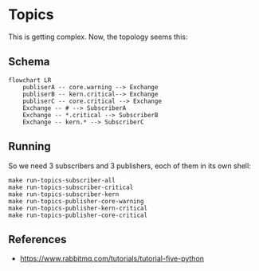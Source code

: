 # Topics

This is getting complex. Now, the topology seems this:

## Schema

```mermaid
flowchart LR
    publiserA -- core.warning --> Exchange
    publiserB -- kern.critical--> Exchange
    publiserC -- core.critical --> Exchange
    Exchange -- # --> SubscriberA
    Exchange -- *.critical --> SubscriberB
    Exchange -- kern.* --> SubscriberC
```

## Running

So we need 3 subscribers and 3 publishers, eoch of them in its own shell:

    make run-topics-subscriber-all
    make run-topics-subscriber-critical
    make run-topics-subscriber-kern
    make run-topics-publisher-core-warning
    make run-topics-publisher-kern-critical
    make run-topics-publisher-core-critical


## References

* https://www.rabbitmq.com/tutorials/tutorial-five-python
